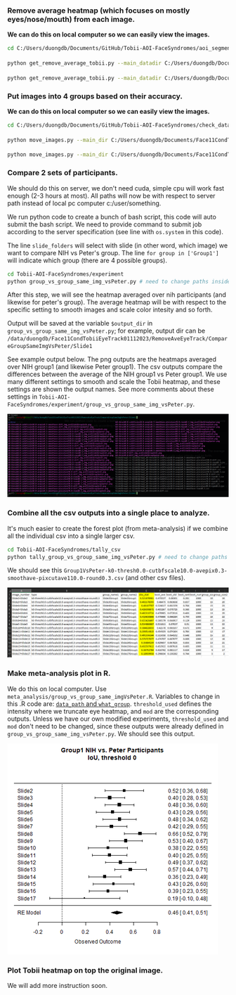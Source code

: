 

### Remove average heatmap (which focuses on mostly eyes/nose/mouth) from each image.

**We can do this on local computer so we can easily view the images.**

```bash
cd C:/Users/duongdb/Documents/GitHub/Tobii-AOI-FaceSyndromes/aoi_segmentation

python get_remove_average_tobii.py --main_datadir C:/Users/duongdb/Documents/Face11CondTobiiEyeTrack01112023 --imdir 25radius-fix-mismatch-name-to-csv --where_to_save_formated_individual 25radius-fix-mismatch-name-csv-no-ave-whtbg --imsize 720,720 

python get_remove_average_tobii.py --main_datadir C:/Users/duongdb/Documents/Face11CondTobiiEyeTrack01112023 --imdir Peter25radiusTobiiHeatmap --where_to_save_formated_individual 25radius-no-ave-whtbg-peter --imsize 720,720 
```


### Put images into 4 groups based on their accuracy.

**We can do this on local computer so we can easily view the images.**

```bash
cd C:/Users/duongdb/Documents/GitHub/Tobii-AOI-FaceSyndromes/check_data

python move_images.py --main_dir C:/Users/duongdb/Documents/Face11CondTobiiEyeTrack01112023 --source 25radius-fix-mismatch-name-csv-no-ave-whtbg --final_output_dir RemoveAveEyeTrack --df C:/Users/duongdb/Documents/Face11CondTobiiEyeTrack01112023/TableEyeTrackingSimple.csv

python move_images.py --main_dir C:/Users/duongdb/Documents/Face11CondTobiiEyeTrack01112023 --source 25radius-fix-mismatch-name-csv-no-ave-whtbg --final_output_dir RemoveAveEyeTrackPeter --df C:/Users/duongdb/Documents/Face11CondTobiiEyeTrack01112023/TableEyeTrackingSimplePeter.csv --add_file_name_pattern .png
```


### Compare 2 sets of participants.

We should do this on server, we don't need cuda, simple cpu will work fast enough (2-3 hours at most). All paths will now be with respect to server path instead of local pc computer c:/user/something.

We run python code to create a bunch of bash script, this code will auto submit the bash script. We need to provide command to submit job according to the server specification (see line with `os.system` in this code).

The line `slide_folders` will select with slide (in other word, which image) we want to compare NIH vs Peter's group. The line `for group in ['Group1']` will indicate which group (there are 4 possible groups).  


```bash
cd Tobii-AOI-FaceSyndromes/experiment
python group_vs_group_same_img_vsPeter.py # need to change paths inside this code
```
 
After this step, we will see the heatmap averaged over nih participants (and likewise for peter's group). The average heatmap will be with respect to the specific setting to smooth images and scale color intesity and so forth. 

Output will be saved at the variable `$output_dir` in `group_vs_group_same_img_vsPeter.py`; for example, output dir can be `/data/duongdb/Face11CondTobiiEyeTrack01112023/RemoveAveEyeTrack/CompareGroupSameImgVsPeter/Slide1`

See example output below. The png outputs are the heatmaps averaged over NIH group1 (and likewise Peter group1). The csv outputs compare the differences between the average of the NIH group1 vs Peter group1. We use many different settings to smooth and scale the Tobii heatmap, and these settings are shown the output names. See more comments about these settings in `Tobii-AOI-FaceSyndromes/experiment/group_vs_group_same_img_vsPeter.py`. 

![example1](https://github.com/datduong/Tobii-AOI-FaceSyndromes/blob/master/img/ExampleOutputDir.PNG)


### Combine all the csv outputs into a single place to analyze.

It's much easier to create the forest plot (from meta-analysis) if we combine all the individual csv into a single larger csv. 

```bash
cd Tobii-AOI-FaceSyndromes/tally_csv
python tally_group_vs_group_same_img_vsPeter.py # need to change paths inside this code
```
We should see this `Group1VsPeter-k0-thresh0.0-cutbfscale10.0-avepix0.3-smoothave-pixcutave110.0-round0.3.csv` (and other csv files).

![example2](https://github.com/datduong/Tobii-AOI-FaceSyndromes/blob/master/img/ExampleAfterCombineCsv.PNG)

### Make meta-analysis plot in R.

We do this on local computer. Use `meta_analysis/group_vs_group_same_imgVsPeter.R`. Variables to change in this .R code are: [`data_path` and `what_group`](https://github.com/datduong/Tobii-AOI-FaceSyndromes/blob/master/meta_analysis/group_vs_group_same_imgVsPeter.R#L5). `threshold_used` defines the intensity where we truncate eye heatmap, and `mod` are the corresponding outputs. Unless we have our own modified experiments, `threshold_used` and `mod` don't need to be changed, since these outputs were already defined in `group_vs_group_same_img_vsPeter.py`. We should see this output. 

![example3](https://github.com/datduong/Tobii-AOI-FaceSyndromes/blob/master/img/Group1-NIH-Peter-IoU-thr0.png)

### Plot Tobii heatmap on top the original image. 

We will add more instruction soon. 


